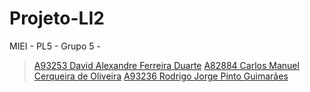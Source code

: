# Projeto-LI2
MIEI - PL5 - Grupo 5 - 
> [A93253 David Alexandre Ferreira Duarte](https://github.com/DvdDuarte) 
> [A82884 Carlos Manuel Cerqueira de Oliveira](https://github.com/a82884)
> [A93236 Rodrigo Jorge Pinto Guimarães](https://github.com/a93236)

